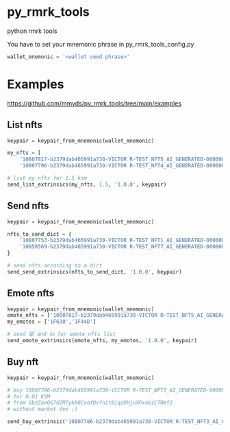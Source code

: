 # py_rmrk_tools
python rmrk tools

You have to set your mnemonic phrase in py_rmrk_tools_config.py
```python
wallet_mnemonic = '<wallet seed phrase>'
```
# Examples
https://github.com/mmvds/py_rmrk_tools/tree/main/examples

## List nfts
```python
keypair = keypair_from_mnemonic(wallet_mnemonic)

my_nfts = [
    '10807817-b2379dab465991a730-VICTOR R-TEST_NFT5_AI_GENERATED-0000000000000008',
    '10807796-b2379dab465991a730-VICTOR R-TEST_NFT4_AI_GENERATED-0000000000000007']

# list my nfts for 1.5 ksm
send_list_extrinsics(my_nfts, 1.5, '1.0.0', keypair)
```
## Send nfts
```python  
keypair = keypair_from_mnemonic(wallet_mnemonic)

nfts_to_send_dict = {
    '10807753-b2379dab465991a730-VICTOR R-TEST_NFT1_AI_GENERATED-0000000000000004': 'GbzZaxQG7d2M7ykb8CoofDvfn1t8iqzDHjvXPxnkiCTRmfJ',
    '10858569-b2379dab465991a730-VICTOR R-TEST_NFT7_AI_GENERATED-0000000000000010': 'GbzZaxQG7d2M7ykb8CoofDvfn1t8iqzDHjvXPxnkiCTRmfJ',
}

# send nfts according to a dict
send_send_extrinsics(nfts_to_send_dict, '1.0.0', keypair)
```
## Emote nfts
```python 
keypair = keypair_from_mnemonic(wallet_mnemonic)
emote_nfts = ['10807817-b2379dab465991a730-VICTOR R-TEST_NFT5_AI_GENERATED-0000000000000008', '10807796-b2379dab465991a730-VICTOR R-TEST_NFT4_AI_GENERATED-0000000000000007']
my_emotes = ['1F638','1F44D'] 

# send 😸 and 👍 for emote_nfts list
send_emote_extrinsics(emote_nfts, my_emotes, '1.0.0', keypair)
```
## Buy nft
```python
keypair = keypair_from_mnemonic(wallet_mnemonic)

# buy 10807786-b2379dab465991a730-VICTOR R-TEST_NFT3_AI_GENERATED-0000000000000006 nft 
# for 0.01 KSM 
# from GbzZaxQG7d2M7ykb8CoofDvfn1t8iqzDHjvXPxnkiCTRmfJ
# without market fee ;)

send_buy_extrinsic('10807786-b2379dab465991a730-VICTOR R-TEST_NFT3_AI_GENERATED-0000000000000006', 'GbzZaxQG7d2M7ykb8CoofDvfn1t8iqzDHjvXPxnkiCTRmfJ', 0.01, '1.0.0', keypair, False)
```
